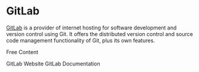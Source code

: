 # GitLab

[GitLab](https://gitlab.com) is a provider of internet hosting for software development and version control using Git. It offers the distributed version control and source code management functionality of Git, plus its own features.

<ResourceGroupTitle>Free Content</ResourceGroupTitle>

<BadgeLink badgeText='Visit' colorScheme="green" href='https://gitlab.com/'>GitLab Website</BadgeLink>
<BadgeLink badgeText='Read' href='https://docs.gitlab.com/'>GitLab Documentation</BadgeLink>
